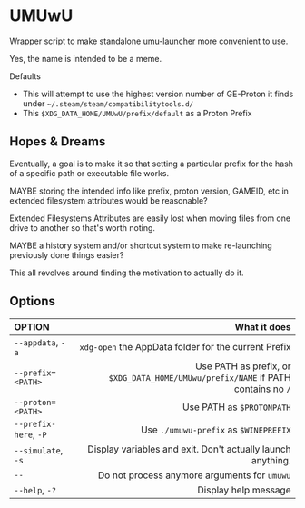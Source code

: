 # UMUwU
Wrapper script to make standalone [umu-launcher](https://github.com/Open-Wine-Components/umu-launcher) more convenient to use.

Yes, the name is intended to be a meme.

Defaults
- This will attempt to use the highest version number of GE-Proton it finds under `~/.steam/steam/compatibilitytools.d/`
- This `$XDG_DATA_HOME/UMUwU/prefix/default` as a Proton Prefix

## Hopes & Dreams
Eventually, a goal is to make it so that setting a particular prefix for the hash of a specific path or executable file works.

MAYBE storing the intended info like prefix, proton version, GAMEID, etc in extended filesystem attributes would be reasonable?

Extended Filesystems Attributes are easily lost when moving files from one drive to another so that's worth noting.

MAYBE a history system and/or shortcut system to make re-launching previously done things easier?

This all revolves around finding the motivation to actually do it.

## Options

| OPTION                | What it does                                                                      |
| :-------------------- | --------------------------------------------------------------------------------: |
| `--appdata`, `-a`     | `xdg-open` the AppData folder for the current Prefix                              |
| `--prefix=<PATH>`     | Use PATH as prefix, or `$XDG_DATA_HOME/UMUwu/prefix/NAME` if PATH contains no `/` |
| `--proton=<PATH>`     | Use PATH as `$PROTONPATH`                                                         |
| `--prefix-here`, `-P` | Use `./umuwu-prefix` as `$WINEPREFIX`                                             |
| `--simulate`, `-s`    | Display variables and exit. Don't actually launch anything.                       |
| `--`                  | Do not process anymore arguments for `umuwu`                                      |
| `--help`, `-?`        | Display help message                                                              |
